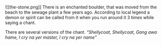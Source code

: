 ![[the-stone.png]]
There is an enchanted boulder, that was moved from the beach to the sewage plant a few years ago.
According to local legend a demon or spirit can be called from it when you run around it 3 times while saying a chant.

There are several versions of the chant.
*“Shellycoat, Shellycoat, Gang awa hame, I cry na yer master, I cry na yer name”*


